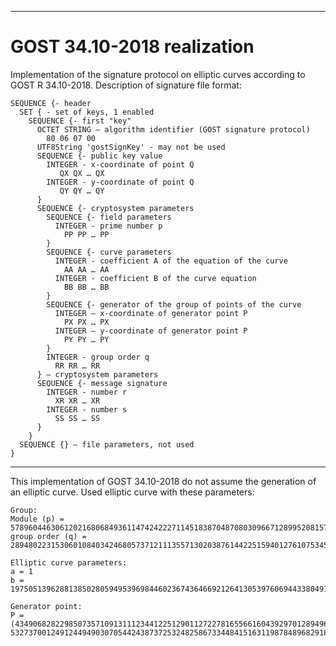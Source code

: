 ___
# GOST 34.10-2018 realization
Implementation of the signature protocol on elliptic curves according to 
GOST R 34.10-2018. Description of signature file format:
```
SEQUENCE {- header
  SET { - set of keys, 1 enabled
    SEQUENCE {- first "key"
      OCTET STRING – algorithm identifier (GOST signature protocol)
        80 06 07 00
      UTF8String 'gostSignKey' - may not be used
      SEQUENCE {- public key value
        INTEGER - x-coordinate of point Q
           QX QX … QX
        INTEGER - y-coordinate of point Q
           QY QY … QY
      }
      SEQUENCE {- cryptosystem parameters
        SEQUENCE {- field parameters
          INTEGER - prime number p
            PP PP … PP
        }
        SEQUENCE {- curve parameters
          INTEGER - coefficient A of the equation of the curve
            AA AA … AA
          INTEGER - coefficient B of the curve equation
            BB BB … BB
        }
        SEQUENCE {- generator of the group of points of the curve
          INTEGER – x-coordinate of generator point P
            PX PX … PX
          INTEGER – y-coordinate of generator point P
            PY PY … PY
        }
        INTEGER - group order q
          RR RR … RR
      } – cryptosystem parameters
      SEQUENCE {- message signature
        INTEGER - number r
          XR XR … XR
        INTEGER - number s
          SS SS … SS
      }
    }
  SEQUENCE {} – file parameters, not used
}
```
___
This implementation of GOST 34.10-2018 do not assume the generation of 
an elliptic curve. Used elliptic curve with these parameters:
```
Group:
Module (p) = 57896044630612021680684936114742422271145183870487080309667128995208157569947
group order (q) = 28948022315306010840342468057371211135571302038761442251594012761075345324491

Elliptic curve parameters:
a = 1
b = 19750513962881385028059495396984460236743646692126413053976069443380491067343

Generator point:
P = (43490682822985073571091311123441225129011272278165566160439297012894969619553,
53273700124912449490307054424387372532482586733448415163119878489682918137700)
```